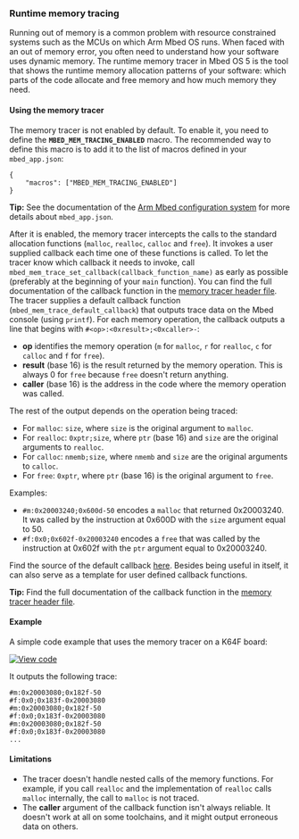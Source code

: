 ### Runtime memory tracing

Running out of memory is a common problem with resource constrained systems such as the MCUs on which Arm Mbed OS runs. When faced with an out of memory error, you often need to understand how your software uses dynamic memory. The runtime memory tracer in Mbed OS 5 is the tool that shows the runtime memory allocation patterns of your software: which parts of the code allocate and free memory and how much memory they need.

#### Using the memory tracer

The memory tracer is not enabled by default. To enable it, you need to define the **`MBED_MEM_TRACING_ENABLED`** macro. The recommended way to define this macro is to add it to the list of macros defined in your `mbed_app.json`:

```
{
    "macros": ["MBED_MEM_TRACING_ENABLED"]
}
```

<span class="tips">**Tip:** See the documentation of the [Arm Mbed configuration system](/docs/development/tools/configuring-tools.html) for more details about `mbed_app.json`. </span>

After it is enabled, the memory tracer intercepts the calls to the standard allocation functions (`malloc`, `realloc`, `calloc` and `free`). It invokes a user supplied callback each time one of these functions is called. To let the tracer know which callback it needs to invoke, call `mbed_mem_trace_set_callback(callback_function_name)` as early as possible (preferably at the beginning of your `main` function). You can find the full documentation of the callback function in the [memory tracer header file](https://github.com/ARMmbed/mbed-os/blob/master/platform/mbed_mem_trace.h#L42). The tracer supplies a default callback function (`mbed_mem_trace_default_callback`) that outputs trace data on the Mbed console (using `printf`). For each memory operation, the callback outputs a line that begins with `#<op>:<0xresult>;<0xcaller>-`:

- **op** identifies the memory operation (`m` for `malloc`, `r` for `realloc`, `c` for `calloc` and `f` for `free`).
- **result** (base 16) is the result returned by the memory operation. This is always 0 for `free` because `free` doesn't return anything.
- **caller** (base 16) is the address in the code where the memory operation was called.

The rest of the output depends on the operation being traced:

- For `malloc`: `size`, where `size` is the original argument to `malloc`.
- For `realloc`: `0xptr;size`, where `ptr` (base 16) and `size` are the original arguments to `realloc`.
- For `calloc`: `nmemb;size`, where `nmemb` and `size` are the original arguments to `calloc`.
- For `free`: `0xptr`, where `ptr` (base 16) is the original argument to `free`.

Examples:

- `#m:0x20003240;0x600d-50` encodes a `malloc` that returned 0x20003240. It was called by the instruction at 0x600D with the `size` argument equal to 50.
- `#f:0x0;0x602f-0x20003240` encodes a `free` that was called by the instruction at 0x602f with the `ptr` argument equal to 0x20003240.

Find the source of the default callback [here](https://github.com/ARMmbed/mbed-os/blob/master/platform/mbed_mem_trace.c#L81). Besides being useful in itself, it can also serve as a template for user defined callback functions.

<span class="tips">**Tip:** Find the full documentation of the callback function in the [memory tracer header file](https://github.com/ARMmbed/mbed-os/blob/master/platform/mbed_mem_trace.h#L42). </span>

#### Example

A simple code example that uses the memory tracer on a K64F board:

[![View code](https://www.mbed.com/embed/?url=https://os.mbed.com/teams/mbed_example/code/memory_tracing_example/)](http://os.mbed.com/teams/mbed_example/code/memory_tracing_example/file/168ab14e6694/main.cpp/)

It outputs the following trace:

```
#m:0x20003080;0x182f-50
#f:0x0;0x183f-0x20003080
#m:0x20003080;0x182f-50
#f:0x0;0x183f-0x20003080
#m:0x20003080;0x182f-50
#f:0x0;0x183f-0x20003080
...
```

#### Limitations

- The tracer doesn't handle nested calls of the memory functions. For example, if you call `realloc` and the implementation of `realloc` calls `malloc` internally, the call to `malloc` is not traced.
- The **caller** argument of the callback function isn't always reliable. It doesn't work at all on some toolchains, and it might output erroneous data on others.
